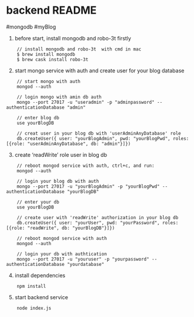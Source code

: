# backend README
#mongodb #myBlog

1. before start, install mongodb and robo-3t firstly
```
	// install mongodb and robo-3t  with cmd in mac
	$ brew install mongodb 
	$ brew cask install robo-3t
```

2. start mongo service with auth and create user for your blog database
```
	// start mongo with auth
	mongod --auth

	// login mongo with amin db auth
	mongo --port 27017 -u "useradmin" -p "adminpassword" --authenticationDatabase "admin"

	// enter blog db
	use yourBlogDB
	
	// creat user in your blog db with 'userAdminAnyDatabase' role
	db.createUser({ user: "yourBlogAdmin", pwd: "yourBlogPwd", roles: [{role: "userAdminAnyDatabase", db: "admin"}]})

```

3. create  ‘readWrite’  role user in blog db
```
	// reboot mongod service with auth, ctrl+c, and run:
	mongod --auth

	// login your blog db with auth
	mongo --port 27017 -u "yourBlogAdmin" -p "yourBlogPwd" --authenticationDatabase "yourBlogDB"
	
	// enter your db
	use yourBlogDB

	// create user with 'readWrite' authorization in your blog db
	db.createUser({ user: "yourUser", pwd: "yourPassword", roles: [{role: "readWrite", db: "yourBlogDB"}]})

	// reboot mongod service with auth
	mongod --auth

	// login your db with authtication
	mongo --port 27017 -u "youruser" -p "yourpassword" --authenticationDatabase "yourdatabase"
```

4.  install dependencies
```
	npm install
```

5. start backend service 
```
	node index.js
```
 